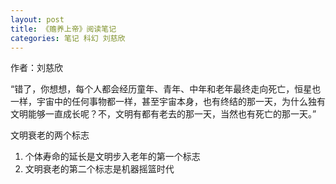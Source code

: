 ```yaml
---
layout: post
title: 《赡养上帝》阅读笔记
categories: 笔记 科幻 刘慈欣
---
```

作者：刘慈欣

“错了，你想想，每个人都会经历童年、青年、中年和老年最终走向死亡，恒星也一样，宇宙中的任何事物都一样，甚至宇宙本身，也有终结的那一天，为什么独有文明能够一直成长呢？不，文明有都有老去的那一天，当然也有死亡的那一天。”

文明衰老的两个标志
1. 个体寿命的延长是文明步入老年的第一个标志
2. 文明衰老的第二个标志是机器摇篮时代 

